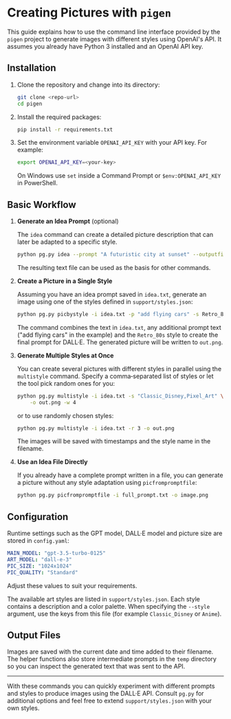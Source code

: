 # Creating Pictures with `pigen`

This guide explains how to use the command line interface provided by the
`pigen` project to generate images with different styles using OpenAI's
API. It assumes you already have Python 3 installed and an OpenAI API key.

## Installation

1. Clone the repository and change into its directory:
   ```bash
   git clone <repo-url>
   cd pigen
   ```
2. Install the required packages:
   ```bash
   pip install -r requirements.txt
   ```
3. Set the environment variable `OPENAI_API_KEY` with your API key. For
   example:
   ```bash
   export OPENAI_API_KEY=<your-key>
   ```
   On Windows use `set` inside a Command Prompt or `$env:OPENAI_API_KEY` in
   PowerShell.

## Basic Workflow

1. **Generate an Idea Prompt** (optional)

   The `idea` command can create a detailed picture description that can
   later be adapted to a specific style.
   ```bash
   python pg.py idea --prompt "A futuristic city at sunset" --outputfile idea.txt
   ```
   The resulting text file can be used as the basis for other commands.

2. **Create a Picture in a Single Style**

   Assuming you have an idea prompt saved in `idea.txt`, generate an image
   using one of the styles defined in `support/styles.json`:
   ```bash
   python pg.py picbystyle -i idea.txt -p "add flying cars" -s Retro_80s -o out.png
   ```
   The command combines the text in `idea.txt`, any additional prompt text
   ("add flying cars" in the example) and the `Retro_80s` style to create the
   final prompt for DALL·E. The generated picture will be written to
   `out.png`.

3. **Generate Multiple Styles at Once**

   You can create several pictures with different styles in parallel using the
   `multistyle` command. Specify a comma‑separated list of styles or let the
   tool pick random ones for you:
   ```bash
   python pg.py multistyle -i idea.txt -s "Classic_Disney,Pixel_Art" \
       -o out.png -w 4
   ```
   or to use randomly chosen styles:
   ```bash
   python pg.py multistyle -i idea.txt -r 3 -o out.png
   ```
   The images will be saved with timestamps and the style name in the filename.

4. **Use an Idea File Directly**

   If you already have a complete prompt written in a file, you can generate a
   picture without any style adaptation using `picfrompromptfile`:
   ```bash
   python pg.py picfrompromptfile -i full_prompt.txt -o image.png
   ```

## Configuration

Runtime settings such as the GPT model, DALL·E model and picture size are
stored in `config.yaml`:
```yaml
MAIN_MODEL: "gpt-3.5-turbo-0125"
ART_MODEL: "dall-e-3"
PIC_SIZE: "1024x1024"
PIC_QUALITY: "Standard"
```
Adjust these values to suit your requirements.

The available art styles are listed in `support/styles.json`. Each style
contains a description and a color palette. When specifying the `--style`
argument, use the keys from this file (for example `Classic_Disney` or
`Anime`).

## Output Files

Images are saved with the current date and time added to their filename. The
helper functions also store intermediate prompts in the `temp` directory so you
can inspect the generated text that was sent to the API.

---

With these commands you can quickly experiment with different prompts and
styles to produce images using the DALL·E API. Consult `pg.py` for additional
options and feel free to extend `support/styles.json` with your own styles.
